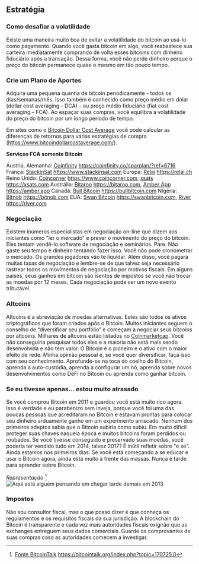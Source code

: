 ## Estratégia

### Como desafiar a volatilidade
Existe uma maneira muito boa de evitar a volatilidade do bitcoin ao usá-lo como pagamento. Quando você gasta bitcoin em algo, você reabastece sua carteira imediatamente comprando de volta esses bitcoins com dinheiro fiduciário após a transação. Dessa forma, você não perde dinheiro porque o preço do bitcoin permanece quase o mesmo em tão pouco tempo.

### Crie um Plano de Aportes
Adquira uma pequena quantia de bitcoin periodicamente - todos os dias/semanas/mês. Isso também é conhecido como preço médio em dólar (dollar cost averaging - DCA) - ou preço médio fiduciário (fiat cost averaging - FCA). Ao espaçar suas compras, você equilibra a volatilidade do preço do bitcoin por um longo período de tempo.

Em sites como o [Bitcoin Dollar Cost Average](https://www.bitcoindollarcostaverage.com/) você pode calcular as diferenças de retornos para várias estratégias de compra (https://www.bitcoindollarcostaverage.com/).

**Serviços FCA somente Bitcoin**

Áustria, Alemanha: [Coinfinity](https://coinfinity.co/sparplan/?ref=6716) https://coinfinity.co/sparplan/?ref=6716
França:  [StackinSat](https://www.stackinsat.com/) https://www.stackinsat.com
Europa: [Relai](https://relai.ch/) https://relai.ch
Reino Unido: [Coincorner](https://www.coincorner.com/) https://www.coincorner.com, [xsats](https://xsats.com/) https://xsats.com
Austrália: [Bitaroo](https://support.bitaroo.com.au/hc/en-au/articles/360042838874-Recurring-Buy-DCA-) https://bitaroo.com, [Amber App](https://amber.app/) https://amber.app
Canadá: [Bull Bitcoin](https://bullbitcoin.com/) https://bullbitcoin.com
Nigéria: [Bitnob](https://bitnob.com/) https://bitnob.com
EUA: [Swan Bitcoin](https://www.swanbitcoin.com/) https://swanbitcoin.com, [River](https://river.com/) https://river.com

### Negociação
Existem inúmeros especialistas em negociação on-line que dizem aos iniciantes como "ler o mercado" e prever o movimento do preço do bitcoin. Eles tentam vendê-lo software de negociação e seminários. Pare. Não gaste seu tempo e dinheiro tentando fazer isso. Você não pode cronometrar o mercado. Os grandes jogadores vão te liquidar. Além disso, você pagará muitas taxas de negociação e lembre-se de que talvez seja necessário rastrear todos os movimentos de negociação por motivos fiscais. Em alguns países, seus ganhos em bitcoin são isentos de impostos se você não trocar as moedas por 12 meses. Cada negociação pode ser um novo evento tributável.

### Altcoins
Altcoins é a abreviação de moedas alternativas. Estes são todos os ativos criptográficos que foram criados após o Bitcoin. Muitos iniciantes seguem o conselho de “diversificar seu portfólio” e começam a negociar seus bitcoins por altcoins. Milhares de altcoins estão listados no [Coinmarketcap](https://coinmarketcap.com/). Você não conseguiria pesquisar todos eles e a maioria não está mais sendo desenvolvida e não tem valor. O Bitcoin é o pioneiro e o ativo com o maior efeito de rede. Minha opinião pessoal é, se você quer diversificar, faça isso com seu conhecimento. Aprofunde-se na toca do coelho do Bitcoin, aprenda a auto-custódia, aprenda a configurar um nó, aprenda sobre novos desenvolvimentos como DeFi no Bitcoin ou aprenda como ganhar bitcoin.

### Se eu tivesse apenas... estou muito atrasado
Se você comprou Bitcoin em 2011 e guardou você está muito rico agora. Isso é verdade e eu parabenizo sem inveja, porque você foi uma das poucas pessoas que acreditaram no Bitcoin e estavam prontas para colocar seu dinheiro arduamente ganho em um experimento arriscado. Nenhum dos primeiros adeptos sabia que o Bitcoin subiria como subiu. Era muito difícil proteger suas chaves naquela época e muitos bitcoins foram perdidos ou roubados. Se você tivesse conseguido e preservado suas moedas, você poderia ter vendido tudo em 2014, talvez 2017? É inútil refletir sobre "e se". Ainda estamos nos primeiros dias. Se você está começando a se educar e usar o Bitcoin agora, ainda está muito à frente das massas. Nunca é tarde para aprender sobre Bitcoin.

*Representação* [^73]
![Aqui está alguém pensando em chegar tarde demais em 2013](resources/_too-late.png)

### Impostos
Não sou consultor fiscal, mas o que posso dizer é que conheça os regulamentos e os requisitos fiscais da sua jurisdição. A blockchain do Bitcoin é transparente e cada vez mais autoridades fiscais exigirão que as exchanges entreguem seus dados comerciais. Guarde os comprovantes de suas compras caso as autoridades comecem a investigar.

[^73]: [Fonte BitcoinTalk](https://bitcointalk.org/index.php?topic=170725.0) https://bitcointalk.org/index.php?topic=170725.0  
